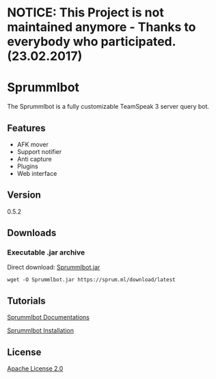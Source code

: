 # NOTICE: This Project is not maintained anymore - Thanks to everybody who participated. (23.02.2017)


# Sprummlbot
The Sprummlbot is a fully customizable TeamSpeak 3 server query bot.

## Features
 - AFK mover
 - Support notifier
 - Anti capture
 - Plugins
 - Web interface
 
## Version
0.5.2

## Downloads

### Executable .jar archive
Direct download: [Sprummlbot.jar](https://sprum.ml/download/latest)

`wget -O Sprummlbot.jar https://sprum.ml/download/latest`

## Tutorials
[Sprummlbot Documentations](https://sprum.ml/doc)

[Sprummlbot Installation](https://sprum.ml/forum/thread.php?id=1)

## License
[Apache License 2.0](LICENSE)
